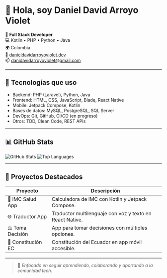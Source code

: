 # 👋 Hola, soy Daniel David Arroyo Violet

🎯 **Full Stack Developer**  
💻 Kotlin • PHP • Python • Java  
🌍 Colombia  
🔗 [danieldavidarroyoviolet.dev](https://danieldavidarroyoviolet.dev)  
📫 danidavidarroyoviolet@gmail.com  

---

## 🚀 Tecnologías que uso

- Backend: PHP (Laravel), Python, Java
- Frontend: HTML, CSS, JavaScript, Blade, React Native
- Mobile: Jetpack Compose, Kotlin
- Bases de datos: MySQL, PostgreSQL, SQL Server
- DevOps: Git, GitHub, CI/CD (en progreso)
- Otros: TDD, Clean Code, REST APIs

---

## 📊 GitHub Stats

![GitHub Stats](https://github-readme-stats.vercel.app/api?username=danidavidarroyoviolet-dev&show_icons=true&theme=dark)
![Top Languages](https://github-readme-stats.vercel.app/api/top-langs/?username=danidavidarroyoviolet-dev&layout=compact&theme=dark)

---

## 📂 Proyectos Destacados

| Proyecto | Descripción |
|---------|-------------|
| 📱 IMC Salud App | Calculadora de IMC con Kotlin y Jetpack Compose. |
| 🌐 Traductor App | Traductor multilenguaje con voz y texto en React Native. |
| ⚖️ Toma Decisión | App para tomar decisiones con múltiples opciones. |
| 📖 Constitución EC | Constitución del Ecuador en app móvil accesible. |

---

> 🚀 *Enfocado en seguir aprendiendo, colaborando y aportando a la comunidad tech.*

